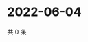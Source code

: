 # 2022-06-04

共 0 条

<!-- BEGIN WEIBO -->
<!-- 最后更新时间 Sat Jun 04 2022 20:24:57 GMT+0800 (China Standard Time) -->

<!-- END WEIBO -->
